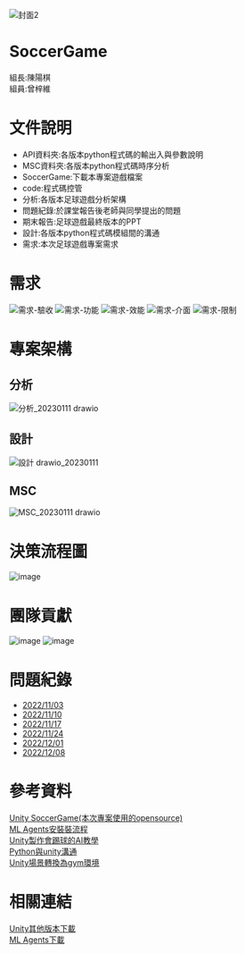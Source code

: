 ![封面2](https://user-images.githubusercontent.com/76472326/200495398-e427dfd5-3673-44e2-b9b0-f068a28b17f1.PNG)
# SoccerGame

組長:陳陽棋  
組員:曾梓維
# 文件說明
* API資料夾:各版本python程式碼的輸出入與參數說明
* MSC資料夾:各版本python程式碼時序分析
* SoccerGame:下載本專案遊戲檔案
* code:程式碼控管
* 分析:各版本足球遊戲分析架構
* 問題紀錄:於課堂報告後老師與同學提出的問題
* 期末報告:足球遊戲最終版本的PPT
* 設計:各版本python程式碼模組間的溝通
* 需求:本次足球遊戲專案需求  

# 需求
![需求-驗收](https://user-images.githubusercontent.com/76472326/212071100-c684131f-c761-4b58-8152-bcb074bfa737.png)
![需求-功能](https://user-images.githubusercontent.com/76472326/212071146-69664ae2-36a2-4935-9fd3-be7103eedfa7.png)
![需求-效能](https://user-images.githubusercontent.com/76472326/212071109-a5409349-7ffa-4f2d-83f8-4f9e74c9850d.png)
![需求-介面](https://user-images.githubusercontent.com/76472326/212071171-1b7c3f8e-ab2b-4ad1-9de0-df4b2dfc1358.png)
![需求-限制](https://user-images.githubusercontent.com/76472326/212071182-96623874-6be1-4034-acf7-01622005a210.png)

# 專案架構
## 分析
![分析_20230111 drawio](https://user-images.githubusercontent.com/76472326/212070576-d3f19980-3a0f-41ef-bdbd-ec58b8ce412e.png)
## 設計  
![設計 drawio_20230111](https://user-images.githubusercontent.com/76472326/212070644-8de259fb-90a1-440e-b297-502930a04d96.png)
## MSC  
![MSC_20230111 drawio](https://user-images.githubusercontent.com/76472326/212070689-fa10fa8a-e3cb-4177-a9de-5a942dc4fe50.png)

# 決策流程圖
![image](https://user-images.githubusercontent.com/76472326/212078212-76524dc5-dccd-4bdd-856d-b5099faf90ce.png)

# 團隊貢獻
![image](https://user-images.githubusercontent.com/76472326/212078379-8656f9f6-9e05-414e-b7fe-ac4892c9d925.png)
![image](https://user-images.githubusercontent.com/76472326/212078418-5fd862cd-7072-4f1b-9f03-8d28b6bf1e70.png)

# 問題紀錄
* [2022/11/03](https://github.com/chi611/machine-learning/tree/main/HW3/%E5%95%8F%E9%A1%8C%E7%B4%80%E9%8C%84#20221103)
* [2022/11/10](https://github.com/chi611/machine-learning/tree/main/HW3/%E5%95%8F%E9%A1%8C%E7%B4%80%E9%8C%84#20221110)
* [2022/11/17](https://github.com/chi611/machine-learning/tree/main/HW3/%E5%95%8F%E9%A1%8C%E7%B4%80%E9%8C%84#20221117)
* [2022/11/24](https://github.com/chi611/machine-learning/tree/main/HW3/%E5%95%8F%E9%A1%8C%E7%B4%80%E9%8C%84#20221124)
* [2022/12/01](https://github.com/chi611/machine-learning/tree/main/HW3/%E5%95%8F%E9%A1%8C%E7%B4%80%E9%8C%84#20221201)
* [2022/12/08](https://github.com/chi611/machine-learning/tree/main/HW3/%E5%95%8F%E9%A1%8C%E7%B4%80%E9%8C%84#20221208)
# 參考資料
[Unity SoccerGame(本次專案使用的opensource)](https://virajvaitha.medium.com/unity-ml-agents-2022-installation-e8af1eab2dd)  
[ML Agents安裝裝流程](https://www.bilibili.com/video/BV1hE411W7Pi/?spm_id_from=333.999.0.0)  
[Unity製作會踢球的AI教學](https://www.bilibili.com/video/BV1hQ4y1K7V4/?spm_id_from=333.999.0.0)  
[Python與unity溝通](https://blog.csdn.net/Alibutter/article/details/120908687)  
[Unity場景轉換為gym環境](https://blog.csdn.net/Alibutter/article/details/120908687)  

# 相關連結
[Unity其他版本下載](https://unity3d.com/get-unity/download/archive?_ga=2.89622808.2003652693.1667886882-131146576.1667388786)  
[ML Agents下載](https://github.com/Unity-Technologies/ml-agents/releases/tag/release_19)  
